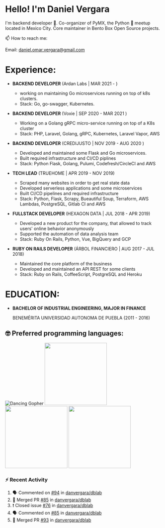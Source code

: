 # Hello! I'm Daniel Vergara

I'm backend developer :robot:. Co-organizer of PyMX, the Python :snake: meetup located in Mexico City. Core maintainer in Bento Box Open Source projects.

📫 How to reach me:

Email: daniel.omar.vergara@gmail.com

# Experience:

* **BACKEND DEVELOPER**
    (Ardan Labs | MAR 2021 - )
    * working on maintaining Go microservices running on top of k8s clusters.
    * Stack: Go, go-swagger, Kubernetes.

* **BACKEND DEVELOPER**
    (Voxie | SEP 2020 - MAR 2021 )
    * Working on a Golang gRPC micro-service running on top of a K8s cluster
    * Stack: PHP, Laravel, Golang, gRPC, Kubernetes, Laravel Vapor, AWS

* **BACKEND DEVELOPER**
    (CREDIJUSTO | NOV 2019 - AUG 2020 )
    * Developed and maintained some Flask and Go microservices.
    * Built required infrastructure and CI/CD piplines
    * Stack: Python Flask, Golang, Pulumi, Codefresh/CircleCI and AWS

* **TECH LEAD**
    (TRUEHOME | APR 2019 - NOV 2019)
    * Scraped many websites in order to get real state data
    * Developed serverless applications and some microservices
    * Built CI/CD pipelines and required infrastructure
    * Stack: Python, Flask, Scrapy, Bueautiful Soup, Terraform, AWS Lambdas, PostgreSQL, Gitlab CI and AWS

* **FULLSTACK DEVELOPER**
    (HEXAGON DATA | JUL 2018 - APR 2019)
    * Developed a new product for the company, that allowed to track users' online behavior anonymously
    * Supported the automation of data analysis team
    * Stack: Ruby On Rails, Python, Vue, BigQuery and GCP

* **RUBY ON RAILS DEVELOPER**
    (ÁRBOL FINANCIERO | AUG 2017 - JUL 2018)
    * Maintained the core platform of the business
    * Developed and maintained an API REST for some clients
    * Stack: Ruby on Rails, CoffeeScript, PostgreSQL and Heroku

# EDUCATION:

* **BACHELOR OF INDUSTRIAL ENGINEERING, MAJOR IN FINANCE**

  BENEMÉRITA UNIVERSIDAD AUTONOMA DE PUEBLA (2011 - 2016)

## :nerd_face: Preferred programming languages:

![Dancing Gopher](http://static.velvetcache.org/pages/2018/06/13/party-gopher/dancing-gopher.gif)
<img src="https://media.giphy.com/media/KAq5w47R9rmTuvWOWa/giphy.gif" width="200" height="200"/>
<img src="https://upload.wikimedia.org/wikipedia/commons/7/73/Ruby_logo.svg" width="200" height="200"/>
<img src="https://upload.wikimedia.org/wikipedia/commons/6/6a/JavaScript-logo.png" width="200" height="200">

### :zap: Recent Activity

<!--START_SECTION:activity-->
1. 🗣 Commented on [#94](https://github.com/danvergara/dblab/issues/94) in [danvergara/dblab](https://github.com/danvergara/dblab)
2. 🎉 Merged PR [#85](https://github.com/danvergara/dblab/pull/85) in [danvergara/dblab](https://github.com/danvergara/dblab)
3. ❗️ Closed issue [#76](https://github.com/danvergara/dblab/issues/76) in [danvergara/dblab](https://github.com/danvergara/dblab)
4. 🗣 Commented on [#85](https://github.com/danvergara/dblab/issues/85) in [danvergara/dblab](https://github.com/danvergara/dblab)
5. 🎉 Merged PR [#93](https://github.com/danvergara/dblab/pull/93) in [danvergara/dblab](https://github.com/danvergara/dblab)
<!--END_SECTION:activity-->
